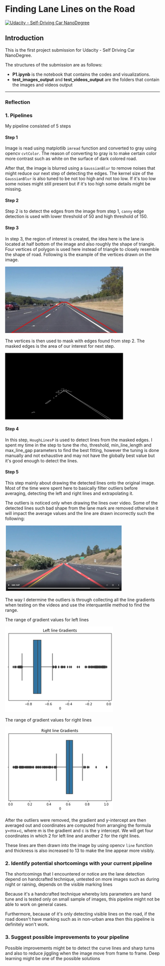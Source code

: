 # **Finding Lane Lines on the Road** 
[![Udacity - Self-Driving Car NanoDegree](https://s3.amazonaws.com/udacity-sdc/github/shield-carnd.svg)](http://www.udacity.com/drive)


## Introduction

This is the first project submission for Udacity - Self Driving Car NanoDegree.

The structures of the submission are as follows:

* **P1.ipynb** is the notebook that contains the codes and visualizations.
* **test_images_output** and **test_videos_output** are the folders that contain the images and videos output

---

### Reflection

### 1. Pipelines

My pipeline consisted of 5 steps

#### Step 1

Image is read using matplotlib `imread` function and converted to gray using opencv `cvtColor`. 
The reason of converting to gray is to make certain color more contrast such as white on the
surface of dark colored road. 

After that, the image is blurred using a `GaussianBlur` to remove
noises that might reduce our next step of detecting the edges. The kernel size of the `GaussianBlur`
is also tuned to be not too high and not too low. If it's too low some noises might still present but
if it's too high some details might be missing.

#### Step 2

Step 2 is to detect the edges from the image from step 1, 
`canny` edge detection is used with lower threshold of 50 
and high threshold of 150.

#### Step 3

In step 3, the region of interest is created, the idea here is the lane is located
at half bottom of the image and also roughly the shape of triangle. 
Four vertices of polygon is used here instead of triangle to closely resemble the shape of road. 
Following is the example of the vertices drawn on the image.

![alt text](report_images/roi.jpg)

The vertices is then used to mask with edges found from step 2. 
The masked edges is the area of our interest for next step.

![alt text](report_images/masked_edges.jpg)

#### Step 4

In this step, `HoughLinesP` is used to detect lines from the masked edges. I spent my time in the
step to tune the rho, threshold, min_line_length and max_line_gap parameters to find the best 
fitting, however the tuning is done manually and not exhaustive and may not have the globally
best value but it's good enough to detect the lines.

#### Step 5

This step mainly about drawing the detected lines onto the original image. Most of the time were spent
here to basically filter outliers before averaging, detecting the left and right 
lines and extrapolating it.

The outliers is noticed only when drawing the lines over video. Some of the detected lines such bad
shape from the lane mark are removed otherwise it will impact the average values and the line 
are drawn incorrectly such the following:

![alt text](report_images/line-incorrect.png)

The way I determine the outliers is through collecting all the line gradients when
testing on the videos and use the interquantile method to find the range. 

The range of gradient values for left lines

![alt text](report_images/boxplot-left.png)

The range of gradient values for right lines

![alt text](report_images/boxplot-right.png)

After the outliers were removed, the gradient and y-intercept are then averaged out and coordinates
are computed from arranging the formula y=mx+c, 
where m is the gradient and c is the y intercept. We will get four coordinates in which 2
for left line and another 2 for the right lines.

These lines are then drawn into the image by using opencv `line` function and thickness is also
increased to 13 to make the line appear more visibly.



### 2. Identify potential shortcomings with your current pipeline

The shortcomings that I encountered or notice are the lane detection depend on handcrafted
technique, untested on more images such as during night or raining, 
depends on the visible marking lines

Because it's a handcrafted technique whereby lots parameters are hand tune
and is tested only on small sample of images, this pipeline might
not be able to work on general cases. 

Furthermore, because of it's only detecting visible lines on the road, if the road doesn't
have marking such as in non-urban area then this pipeline is definitely won't work.



### 3. Suggest possible improvements to your pipeline

Possible improvements might be to detect the curve lines and sharp turns and also to reduce jiggling when the
image move from frame to frame. Deep learning might be one of the possible solutions
